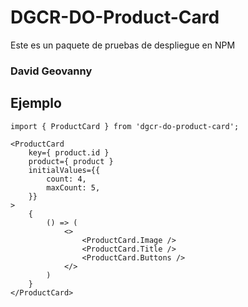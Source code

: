 # DGCR-DO-Product-Card

Este es un paquete de pruebas de despliegue en NPM

### David Geovanny

## Ejemplo
```
import { ProductCard } from 'dgcr-do-product-card';
```

```
<ProductCard 
    key={ product.id }
    product={ product }
    initialValues={{
        count: 4,
        maxCount: 5,
    }}
>
    {
        () => (
            <>
                <ProductCard.Image />
                <ProductCard.Title />
                <ProductCard.Buttons />
            </>
        )
    }
</ProductCard>
```